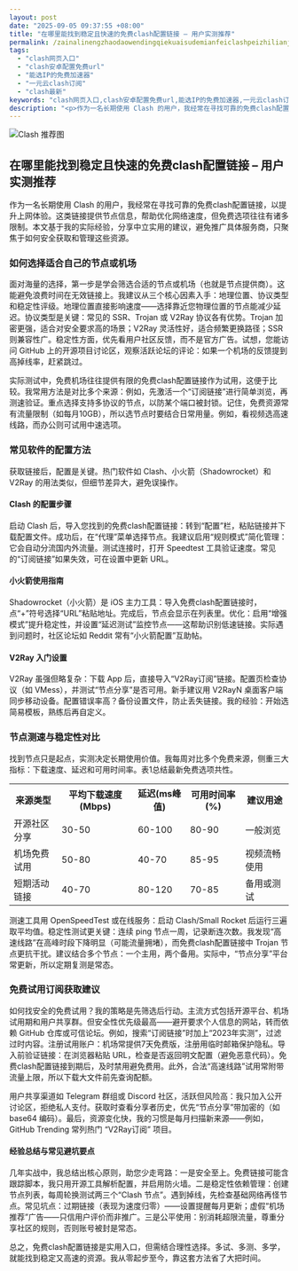 ```yaml
---
layout: post
date: "2025-09-05 09:37:55 +08:00"
title: "在哪里能找到稳定且快速的免费clash配置链接 – 用户实测推荐"
permalink: /zainalinengzhaodaowendingqiekuaisudemianfeiclashpeizhilianjieyonghushicetuijian/
tags:
  - "clash网页入口"
  - "clash安卓配置免费url"
  - "能选IP的免费加速器"
  - "一元云clash订阅"
  - "clash最新"
keywords: "clash网页入口,clash安卓配置免费url,能选IP的免费加速器,一元云clash订阅,clash最新"
description: "<p>作为一名长期使用 Clash 的用户，我经常在寻找可靠的免费clash配置链接，以提升上网体验。这类链接提供节点信息，帮助优化网络速度，但免费选项往往有诸多限制。本文基于我的实际经验，分享中立实用的建议，避免推广具体服务商，只聚焦于如何安全获取和管理这些资源。</p>"
---
```


![Clash 推荐图](https://clashjd.github.io/assets/img/clash订阅节点购买.png)

## 在哪里能找到稳定且快速的免费clash配置链接 – 用户实测推荐

<p>作为一名长期使用 Clash 的用户，我经常在寻找可靠的免费clash配置链接，以提升上网体验。这类链接提供节点信息，帮助优化网络速度，但免费选项往往有诸多限制。本文基于我的实际经验，分享中立实用的建议，避免推广具体服务商，只聚焦于如何安全获取和管理这些资源。</p>
<h3>如何选择适合自己的节点或机场</h3>
<p>面对海量的选择，第一步是学会筛选合适的节点或机场（也就是节点提供商）。这能避免浪费时间在无效链接上。我建议从三个核心因素入手：地理位置、协议类型和稳定性评级。地理位置直接影响速度——选择靠近您物理位置的节点能减少延迟。协议类型是关键：常见的 SSR、Trojan 或 V2Ray 协议各有优势。Trojan 加密更强，适合对安全要求高的场景；V2Ray 灵活性好，适合频繁更换路径；SSR 则兼容性广。稳定性方面，优先看用户社区反馈，而不是官方广告。试想，您能访问 GitHub 上的开源项目讨论区，观察活跃论坛的评论：如果一个机场的反馈提到高掉线率，赶紧跳过。</p>
<p>实际测试中，免费机场往往提供有限的免费clash配置链接作为试用，这便于比较。我常用方法是对比多个来源：例如，先激活一个“订阅链接”进行简单浏览，再测速验证。重点选择支持多协议的节点，以防某个端口被封锁。记住，免费资源常有流量限制（如每月10GB），所以选节点时要结合日常用量。例如，看视频选高速线路，而办公则可试用中速选项。</p>
<h3>常见软件的配置方法</h3>
<p>获取链接后，配置是关键。热门软件如 Clash、小火箭（Shadowrocket）和 V2Ray 的用法类似，但细节差异大，避免误操作。</p>
<h4>Clash 的配置步骤</h4>
<p>启动 Clash 后，导入您找到的免费clash配置链接：转到“配置”栏，粘贴链接并下载配置文件。成功后，在“代理”菜单选择节点。我建议启用“规则模式”简化管理：它会自动分流国内外流量。测试连接时，打开 Speedtest 工具验证速度。常见的“订阅链接”如果失效，可在设置中更新 URL。</p>
<h4>小火箭使用指南</h4>
<p>Shadowrocket（小火箭）是 iOS 主力工具：导入免费clash配置链接时，点“+”符号选择“URL”粘贴地址。完成后，节点会显示在列表里。优化：启用“增强模式”提升稳定性，并设置“延迟测试”监控节点——这帮助识别低速链接。实际遇到问题时，社区论坛如 Reddit 常有“小火箭配置”互助帖。</p>
<h4>V2Ray 入门设置</h4>
<p>V2Ray 虽强但略复杂：下载 App 后，直接导入“V2Ray订阅”链接。配置页检查协议（如 VMess），并测试“节点分享”是否可用。新手建议用 V2RayN 桌面客户端同步移动设备。配置错误率高？备份设置文件，防止丢失链接。我的经验：开始选简易模板，熟练后再自定义。</p>
<h3>节点测速与稳定性对比</h3>
<p>找到节点只是起点，实测决定长期使用价值。我每周对比多个免费来源，侧重三大指标：下载速度、延迟和可用时间率。表1总结最新免费选项共性。</p>
<table>
<tr>
<th>来源类型</th>
<th>平均下载速度(Mbps)</th>
<th>延迟(ms峰值)</th>
<th>可用时间率(%)</th>
<th>建议用途</th>
</tr>
<tr>
<td>开源社区分享</td>
<td>30-50</td>
<td>60-100</td>
<td>80-90</td>
<td>一般浏览</td>
</tr>
<tr>
<td>机场免费试用</td>
<td>50-80</td>
<td>40-70</td>
<td>85-95</td>
<td>视频流畅使用</td>
</tr>
<tr>
<td>短期活动链接</td>
<td>40-70</td>
<td>80-120</td>
<td>70-85</td>
<td>备用或测试</td>
</tr>
</table>
<p>测速工具用 OpenSpeedTest 或在线服务：启动 Clash/Small Rocket 后运行三遍取平均值。稳定性测试更关键：连续 ping 节点一周，记录断连次数。我发现“高速线路”在高峰时段下降明显（可能流量拥堵），而免费clash配置链接中 Trojan 节点更抗干扰。建议结合多个节点：一个主用，两个备用。实际中，“节点分享”平台常更新，所以定期复测是常态。</p>
<h3>免费试用订阅获取建议</h3>
<p>如何找安全的免费试用？我的策略是先筛选后行动。主流方式包括开源平台、机场试用期和用户共享群。但安全性优先级最高——避开要求个人信息的网站，转而依赖 GitHub 仓库或可信论坛。例如，搜索“订阅链接”时加上“2023年实测”，过滤过时内容。注册试用账户：机场常提供7天免费版，注册用临时邮箱保护隐私。导入前验证链接：在浏览器粘贴 URL，检查是否返回明文配置（避免恶意代码）。免费clash配置链接到期后，及时禁用避免费用。此外，合法“高速线路”试用常附带流量上限，所以下载大文件前先查询配额。</p>
<p>用户共享渠道如 Telegram 群组或 Discord 社区，活跃但风险高：我只加入公开讨论区，拒绝私人支付。获取时查看分享者历史，优先“节点分享”带加密的（如 base64 编码）。最后，资源变化快，我的习惯是每月扫描新来源——例如，GitHub Trending 常列热门 “V2Ray订阅” 项目。</p>
<h4>经验总结与常见避坑要点</h4>
<p>几年实战中，我总结出核心原则，助您少走弯路：一是安全至上。免费链接可能含跟踪脚本，我只用开源工具解析配置，并启用防火墙。二是稳定性依赖管理：创建节点列表，每周轮换测试两三个“Clash 节点”。遇到掉线，先检查基础网络再怪节点。常见坑点：过期链接（表现为速度归零）——设置提醒每月更新；虚假“机场推荐”广告——只信用户评价而非推广。三是公平使用：别消耗超限流量，尊重分享社区的规则，否则账号被封是常态。</p>
<p>总之，免费clash配置链接是实用入口，但需结合理性选择。多试、多测、多学，就能找到稳定又高速的资源。我从零起步至今，靠这套方法省了大把时间。</p>